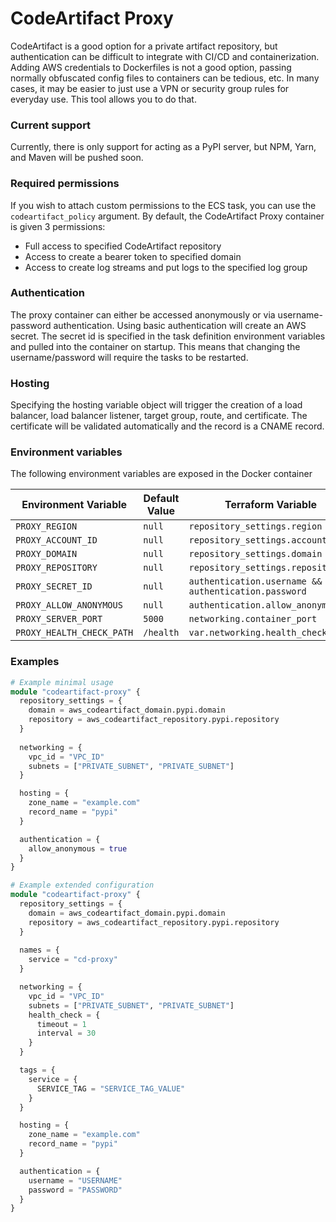 
# CodeArtifact Proxy

CodeArtifact is a good option for a private artifact repository, but authentication
can be difficult to integrate with CI/CD and containerization. Adding AWS
credentials to Dockerfiles is not a good option, passing normally obfuscated config
files to containers can be tedious, etc. In many cases, it may be easier
to just use a VPN or security group rules for everyday use. This tool allows you to do that.

### Current support
Currently, there is only support for acting as a PyPI server, but NPM, Yarn, and Maven
will be pushed soon.

### Required permissions
If you wish to attach custom permissions to the ECS task, you can use the `codeartifact_policy` argument.
By default, the CodeArtifact Proxy container is given 3 permissions:
* Full access to specified CodeArtifact repository
* Access to create a bearer token to specified domain
* Access to create log streams and put logs to the specified log group

### Authentication
The proxy container can either be accessed anonymously or via username-password
authentication. Using basic authentication will create an AWS secret. The secret id
is specified in the task definition environment variables and pulled into
the container on startup. This means that changing the username/password will 
require the tasks to be restarted.

### Hosting
Specifying the hosting variable object will trigger the creation of a load balancer, 
load balancer listener, target group, route, and certificate. The certificate
will be validated automatically and the record is a CNAME record.

### Environment variables
The following environment variables are exposed in the Docker container

| Environment Variable         | Default Value           | Terraform Variable                                    |
|------------------------------|-------------------------|-------------------------------------------------------|
| `PROXY_REGION`               | `null`                  | `repository_settings.region`                          |
| `PROXY_ACCOUNT_ID`           | `null`                  | `repository_settings.account_id`                      |
| `PROXY_DOMAIN`               | `null`                  | `repository_settings.domain`                          |
| `PROXY_REPOSITORY`           | `null`                  | `repository_settings.repository`                      |
| `PROXY_SECRET_ID`            | `null`                  | `authentication.username && authentication.password`  |
| `PROXY_ALLOW_ANONYMOUS`      | `null`                  | `authentication.allow_anonymous`                      |
| `PROXY_SERVER_PORT`          | `5000`                  | `networking.container_port`                           |
| `PROXY_HEALTH_CHECK_PATH`    | `/health`               | `var.networking.health_check.path`                    |

### Examples

```terraform
# Example minimal usage
module "codeartifact-proxy" {
  repository_settings = {
    domain = aws_codeartifact_domain.pypi.domain
    repository = aws_codeartifact_repository.pypi.repository
  }
  
  networking = {
    vpc_id = "VPC_ID"
    subnets = ["PRIVATE_SUBNET", "PRIVATE_SUBNET"]
  }

  hosting = {
    zone_name = "example.com"
    record_name = "pypi"
  }

  authentication = {
    allow_anonymous = true
  }
}
```

```terraform
# Example extended configuration
module "codeartifact-proxy" {
  repository_settings = {
    domain = aws_codeartifact_domain.pypi.domain
    repository = aws_codeartifact_repository.pypi.repository
  }
  
  names = {
    service = "cd-proxy"
  }

  networking = {
    vpc_id = "VPC_ID"
    subnets = ["PRIVATE_SUBNET", "PRIVATE_SUBNET"]
    health_check = {
      timeout = 1
      interval = 30
    }
  }

  tags = {
    service = {
      SERVICE_TAG = "SERVICE_TAG_VALUE"
    }
  }

  hosting = {
    zone_name = "example.com"
    record_name = "pypi"
  }

  authentication = {
    username = "USERNAME"
    password = "PASSWORD"
  }
}
```
